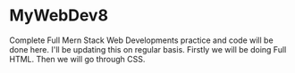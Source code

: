 # MyWebDev8
Complete Full Mern Stack Web Developments practice and code will be done here. 
I'll be updating this on regular basis.
Firstly we will be doing Full HTML.
Then we will go through CSS.
